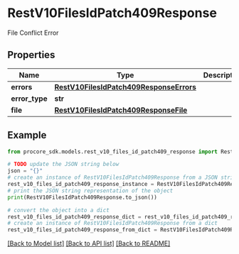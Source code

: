 # RestV10FilesIdPatch409Response

File Conflict Error

## Properties

Name | Type | Description | Notes
------------ | ------------- | ------------- | -------------
**errors** | [**RestV10FilesIdPatch409ResponseErrors**](RestV10FilesIdPatch409ResponseErrors.md) |  | [optional] 
**error_type** | **str** |  | [optional] 
**file** | [**RestV10FilesIdPatch409ResponseFile**](RestV10FilesIdPatch409ResponseFile.md) |  | [optional] 

## Example

```python
from procore_sdk.models.rest_v10_files_id_patch409_response import RestV10FilesIdPatch409Response

# TODO update the JSON string below
json = "{}"
# create an instance of RestV10FilesIdPatch409Response from a JSON string
rest_v10_files_id_patch409_response_instance = RestV10FilesIdPatch409Response.from_json(json)
# print the JSON string representation of the object
print(RestV10FilesIdPatch409Response.to_json())

# convert the object into a dict
rest_v10_files_id_patch409_response_dict = rest_v10_files_id_patch409_response_instance.to_dict()
# create an instance of RestV10FilesIdPatch409Response from a dict
rest_v10_files_id_patch409_response_from_dict = RestV10FilesIdPatch409Response.from_dict(rest_v10_files_id_patch409_response_dict)
```
[[Back to Model list]](../README.md#documentation-for-models) [[Back to API list]](../README.md#documentation-for-api-endpoints) [[Back to README]](../README.md)


